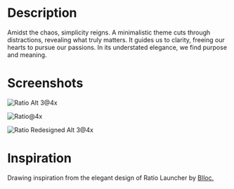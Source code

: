 # Description
Amidst the chaos, simplicity reigns. A minimalistic theme cuts through distractions, revealing what truly matters. It guides us to clarity, freeing our hearts to pursue our passions. In its understated elegance, we find purpose and meaning.
# Screenshots
![Ratio Alt 3@4x](https://github.com/TakiShiwa/Themes/assets/137756384/5b04565e-3797-4793-83fe-07062f18aed4)

![Ratio@4x](https://github.com/TakiShiwa/Themes/assets/137756384/dba91cd6-5241-44fc-a3c8-3ddfa13def2a)

![Ratio Redesigned Alt 3@4x](https://github.com/TakiShiwa/Themes/assets/137756384/e3f1e921-050c-4690-b311-e45748517da5)

# Inspiration
Drawing inspiration from the elegant design of Ratio Launcher by [Blloc.](https://www.blloc.com/)
